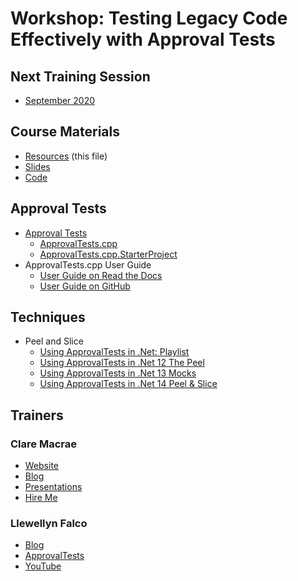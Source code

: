 # Workshop: Testing Legacy Code Effectively with Approval Tests

## Next Training Session

* [September 2020](https://www.eventbrite.com/e/workshop-testing-legacy-code-effectively-with-approval-tests-tickets-114343683034)

## Course Materials

* [Resources](https://github.com/claremacrae/talks/blob/main/Workshop_Testing_Legacy_Code_Effectively_with_Approval_Tests.md#top) (this file)
* [Slides](https://github.com/LearnWithLlew/TestingLegacyCodeCourse.slides)
* [Code](https://github.com/LearnWithLlew/TestingLegacyCodeCourse.cpp)

## Approval Tests

* [Approval Tests](https://approvaltests.com)
    * [ApprovalTests.cpp](https://github.com/approvals/ApprovalTests.cpp)
    * [ApprovalTests.cpp.StarterProject](https://github.com/approvals/ApprovalTests.cpp.StarterProject)
* ApprovalTests.cpp User Guide
    * [User Guide on Read the Docs](https://approvaltestscpp.readthedocs.io/en/latest/)
    * [User Guide on GitHub](https://github.com/approvals/ApprovalTests.cpp/blob/master/doc/README.md#top)

## Techniques

* Peel and Slice
    * [Using ApprovalTests in .Net: Playlist](https://www.youtube.com/user/isidoreus)
    * [Using ApprovalTests in .Net 12 The Peel](https://www.youtube.com/watch?v=p0tILwRZH5Q)
    * [Using ApprovalTests in .Net 13 Mocks](https://www.youtube.com/watch?v=PY5msaYNPrI)
    * [Using ApprovalTests in .Net 14 Peel & Slice](https://www.youtube.com/watch?v=sXqRWXWiXYo)

## Trainers

### Clare Macrae

* [Website](https://claremacrae.co.uk)
* [Blog](https://claremacrae.co.uk/blog/)
* [Presentations](https://claremacrae.co.uk/conferences/presentations.html)
* [Hire Me](https://claremacrae.co.uk/consulting/hire_me.html)

### Llewellyn Falco

* [Blog](http://llewellynfalco.blogspot.com/)
* [ApprovalTests](https://github.com/approvals/)
* [YouTube](https://www.youtube.com/user/isidoreus/videos)

